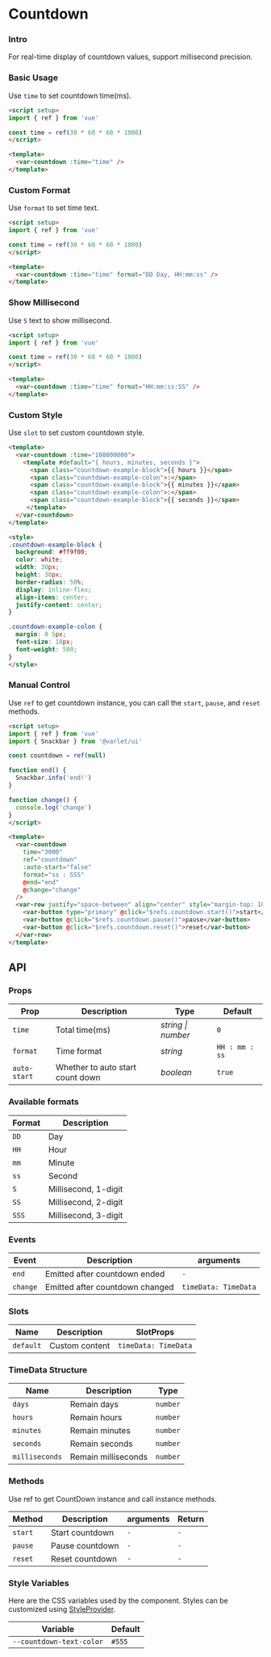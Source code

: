 # Countdown

### Intro

For real-time display of countdown values, support millisecond precision.

### Basic Usage

Use `time` to set countdown time(ms).

```html
<script setup>
import { ref } from 'vue'

const time = ref(30 * 60 * 60 * 1000)
</script>

<template>
  <var-countdown :time="time" />
</template>
```

### Custom Format

Use `format` to set time text.

```html
<script setup>
import { ref } from 'vue'

const time = ref(30 * 60 * 60 * 1000)
</script>

<template>
  <var-countdown :time="time" format="DD Day, HH:mm:ss" />
</template>
```

### Show Millisecond

Use `S` text to show millisecond.

```html
<script setup>
import { ref } from 'vue'

const time = ref(30 * 60 * 60 * 1000)
</script>

<template>
  <var-countdown :time="time" format="HH:mm:ss:SS" />
</template>
```

### Custom Style

Use `slot` to set custom countdown style.

```html
<template>
  <var-countdown :time="108000000">
    <template #default="{ hours, minutes, seconds }">
      <span class="countdown-example-block">{{ hours }}</span>
      <span class="countdown-example-colon">:</span>
      <span class="countdown-example-block">{{ minutes }}</span>
      <span class="countdown-example-colon">:</span>
      <span class="countdown-example-block">{{ seconds }}</span>
     </template>
  </var-countdown>
</template>

<style>
.countdown-example-block {
  background: #ff9f00;
  color: white;
  width: 30px;
  height: 30px;
  border-radius: 50%;
  display: inline-flex;
  align-items: center;
  justify-content: center;
}

.countdown-example-colon {
  margin: 0 5px;
  font-size: 18px;
  font-weight: 500;
}
</style>
```

### Manual Control

Use `ref` to get countdown instance, you can call the `start`, `pause`, and `reset` methods.

```html
<script setup>
import { ref } from 'vue'
import { Snackbar } from '@varlet/ui'

const countdown = ref(null)

function end() {
  Snackbar.info('end!')
}

function change() {
  console.log('change')
}
</script>

<template>
  <var-countdown
    time="3000"
    ref="countdown"
    :auto-start="false"
    format="ss : SSS"
    @end="end"
    @change="change"
  />
  <var-row justify="space-between" align="center" style="margin-top: 10px">
    <var-button type="primary" @click="$refs.countdown.start()">start</var-button>
    <var-button @click="$refs.countdown.pause()">pause</var-button>
    <var-button @click="$refs.countdown.reset()">reset</var-button>
  </var-row>
</template>
```

## API

### Props

| Prop         | Description                      | Type               | Default        |
| ------------ | -------------------------------- | ------------------ | -------------- |
| `time`       | Total time(ms)                   | _string \| number_ | `0`            |
| `format`     | Time format                      | _string_           | `HH : mm : ss` |
| `auto-start` | Whether to auto start count down | _boolean_          | `true`         |

### Available formats

| Format | Description          |
| ------ | -------------------- |
| `DD`   | Day                  |
| `HH`   | Hour                 |
| `mm`   | Minute               |
| `ss`   | Second               |
| `S`    | Millisecond, 1-digit |
| `SS`   | Millisecond, 2-digit |
| `SSS`  | Millisecond, 3-digit |

### Events

| Event    | Description                     | arguments            |
| -------- | ------------------------------- | -------------------- |
| `end`    | Emitted after countdown ended   | `-`                  |
| `change` | Emitted after countdown changed | `timeData: TimeData` |

### Slots

| Name      | Description    | SlotProps            |
| --------- | -------------- | -------------------- |
| `default` | Custom content | `timeData: TimeData` |

### TimeData Structure

| Name           | Description         | Type     |
| -------------- | ------------------- | -------- |
| `days`         | Remain days         | `number` |
| `hours`        | Remain hours        | `number` |
| `minutes`      | Remain minutes      | `number` |
| `seconds`      | Remain seconds      | `number` |
| `milliseconds` | Remain milliseconds | `number` |

### Methods

Use ref to get CountDown instance and call instance methods.

| Method | Description	 | arguments | Return |
| ---- | ------- | -------- |--------|
| `start` | Start countdown | `-`       | `-` |
| `pause` | Pause countdown | `-`       | `-` |
| `reset` | Reset countdown | `-`       | `-` |

### Style Variables
Here are the CSS variables used by the component. Styles can be customized using [StyleProvider](#/en-US/style-provider).

| Variable | Default |
| --- | --- |
| `--countdown-text-color` | `#555` |